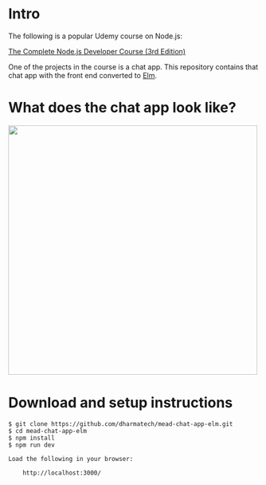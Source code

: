 # Intro

The following is a popular Udemy course on Node.js:

[The Complete Node.js Developer Course (3rd Edition)](https://www.udemy.com/course/the-complete-nodejs-developer-course-2/)

One of the projects in the course is a chat app. This repository contains that chat app with the front end converted to [Elm](https://elm-lang.org/).

# What does the chat app look like?

<img src="https://i.imgur.com/q4gG6S8.png" width="500">

# Download and setup instructions

```
$ git clone https://github.com/dharmatech/mead-chat-app-elm.git
$ cd mead-chat-app-elm
$ npm install
$ npm run dev

Load the following in your browser:

    http://localhost:3000/
```
